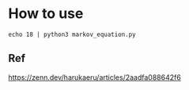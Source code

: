 # How to use

```python3
echo 18 | python3 markov_equation.py
```

## Ref
https://zenn.dev/harukaeru/articles/2aadfa088642f6
